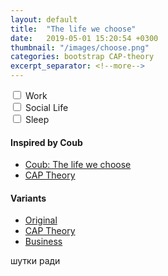 ```yaml
---
layout: default
title:  "The life we choose"
date:   2019-05-01 15:20:54 +0300
thumbnail: "/images/choose.png"
categories: bootstrap CAP-theory
excerpt_separator: <!--more-->
---
```

<!--more-->

<div class="container py-5">
    <div class=" switch switch-lg">
      <input type="checkbox" class="switch" id="customSwitch1">
      <label class="custom-control-label" for="customSwitch1">Work</label>
    </div>
    <div class=" switch switch-lg">
      <input type="checkbox" class="switch" id="customSwitch2">
      <label class="custom-control-label" for="customSwitch2">Social Life</label>
    </div>
    <div class=" switch switch-lg">
      <input type="checkbox" class="switch" id="customSwitch3">
      <label class="custom-control-label" for="customSwitch3">Sleep</label>
    </div>
</div>

#### Inspired by Coub

- [Coub: The life we choose](https://coub.com/view/1urac4)
- [CAP Theory](https://ru.wikipedia.org/wiki/%D0%A2%D0%B5%D0%BE%D1%80%D0%B5%D0%BC%D0%B0_CAP)


#### Variants 
- <a href='{{ page.url }}'>Original</a>
- <a href='{{ page.url }}?option=1'>CAP Theory</a>
- <a href='{{ page.url }}?option=4'>Business</a>

 <footer class="blockquote-footer">шутки ради</footer>

<script type="text/javascript" src="/js/utils.js"></script>
<script type="text/javascript" src="/js/choose.js"></script>
